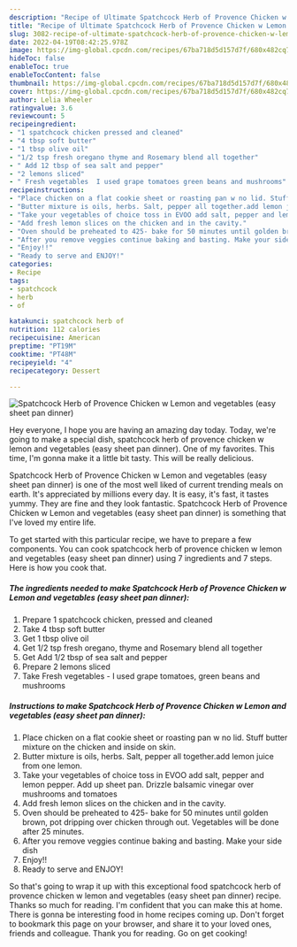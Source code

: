 ```yaml
---
description: "Recipe of Ultimate Spatchcock Herb of Provence Chicken w Lemon and vegetables (easy sheet pan dinner)"
title: "Recipe of Ultimate Spatchcock Herb of Provence Chicken w Lemon and vegetables (easy sheet pan dinner)"
slug: 3082-recipe-of-ultimate-spatchcock-herb-of-provence-chicken-w-lemon-and-vegetables-easy-sheet-pan-dinner
date: 2022-04-19T08:42:25.978Z
image: https://img-global.cpcdn.com/recipes/67ba718d5d157d7f/680x482cq70/spatchcock-herb-of-provence-chicken-w-lemon-and-vegetables-easy-sheet-pan-dinner-recipe-main-photo.jpg
hideToc: false
enableToc: true
enableTocContent: false
thumbnail: https://img-global.cpcdn.com/recipes/67ba718d5d157d7f/680x482cq70/spatchcock-herb-of-provence-chicken-w-lemon-and-vegetables-easy-sheet-pan-dinner-recipe-main-photo.jpg
cover: https://img-global.cpcdn.com/recipes/67ba718d5d157d7f/680x482cq70/spatchcock-herb-of-provence-chicken-w-lemon-and-vegetables-easy-sheet-pan-dinner-recipe-main-photo.jpg
author: Lelia Wheeler
ratingvalue: 3.6
reviewcount: 5
recipeingredient:
- "1 spatchcock chicken pressed and cleaned"
- "4 tbsp soft butter"
- "1 tbsp olive oil"
- "1/2 tsp fresh oregano thyme and Rosemary blend all together"
- " Add 12 tbsp of sea salt and pepper"
- "2 lemons sliced"
- " Fresh vegetables  I used grape tomatoes green beans and mushrooms"
recipeinstructions:
- "Place chicken on a flat cookie sheet or roasting pan w no lid. Stuff butter mixture on the chicken and inside on skin."
- "Butter mixture is oils, herbs. Salt, pepper all together.add lemon juice from one lemon."
- "Take your vegetables of choice toss in EVOO add salt, pepper and lemon pepper. Add up sheet pan. Drizzle balsamic vinegar over mushrooms and tomatoes"
- "Add fresh lemon slices on the chicken and in the cavity."
- "Oven should be preheated to 425- bake for 50 minutes until golden brown, pot dripping over chicken through out. Vegetables will be done after 25 minutes."
- "After you remove veggies continue baking and basting. Make your side dish"
- "Enjoy!!"
- "Ready to serve and ENJOY!"
categories:
- Recipe
tags:
- spatchcock
- herb
- of

katakunci: spatchcock herb of 
nutrition: 112 calories
recipecuisine: American
preptime: "PT19M"
cooktime: "PT48M"
recipeyield: "4"
recipecategory: Dessert

---
```



![Spatchcock Herb of Provence Chicken w Lemon and vegetables (easy sheet pan dinner)](https://img-global.cpcdn.com/recipes/67ba718d5d157d7f/680x482cq70/spatchcock-herb-of-provence-chicken-w-lemon-and-vegetables-easy-sheet-pan-dinner-recipe-main-photo.jpg)

Hey everyone, I hope you are having an amazing day today. Today, we're going to make a special dish, spatchcock herb of provence chicken w lemon and vegetables (easy sheet pan dinner). One of my favorites. This time, I'm gonna make it a little bit tasty. This will be really delicious.



Spatchcock Herb of Provence Chicken w Lemon and vegetables (easy sheet pan dinner) is one of the most well liked of current trending meals on earth. It's appreciated by millions every day. It is easy, it's fast, it tastes yummy. They are fine and they look fantastic. Spatchcock Herb of Provence Chicken w Lemon and vegetables (easy sheet pan dinner) is something that I've loved my entire life.


To get started with this particular recipe, we have to prepare a few components. You can cook spatchcock herb of provence chicken w lemon and vegetables (easy sheet pan dinner) using 7 ingredients and 7 steps. Here is how you cook that.

<!--inarticleads1-->

##### The ingredients needed to make Spatchcock Herb of Provence Chicken w Lemon and vegetables (easy sheet pan dinner):

1. Prepare 1 spatchcock chicken, pressed and cleaned
1. Take 4 tbsp soft butter
1. Get 1 tbsp olive oil
1. Get 1/2 tsp fresh oregano, thyme and Rosemary blend all together
1. Get  Add 1/2 tbsp of sea salt and pepper
1. Prepare 2 lemons sliced
1. Take  Fresh vegetables - I used grape tomatoes, green beans and mushrooms




<!--inarticleads2-->

##### Instructions to make Spatchcock Herb of Provence Chicken w Lemon and vegetables (easy sheet pan dinner):

1. Place chicken on a flat cookie sheet or roasting pan w no lid. Stuff butter mixture on the chicken and inside on skin.
1. Butter mixture is oils, herbs. Salt, pepper all together.add lemon juice from one lemon.
1. Take your vegetables of choice toss in EVOO add salt, pepper and lemon pepper. Add up sheet pan. Drizzle balsamic vinegar over mushrooms and tomatoes
1. Add fresh lemon slices on the chicken and in the cavity.
1. Oven should be preheated to 425- bake for 50 minutes until golden brown, pot dripping over chicken through out. Vegetables will be done after 25 minutes.
1. After you remove veggies continue baking and basting. Make your side dish
1. Enjoy!!
1. Ready to serve and ENJOY!



So that's going to wrap it up with this exceptional food spatchcock herb of provence chicken w lemon and vegetables (easy sheet pan dinner) recipe. Thanks so much for reading. I'm confident that you can make this at home. There is gonna be interesting food in home recipes coming up. Don't forget to bookmark this page on your browser, and share it to your loved ones, friends and colleague. Thank you for reading. Go on get cooking!
